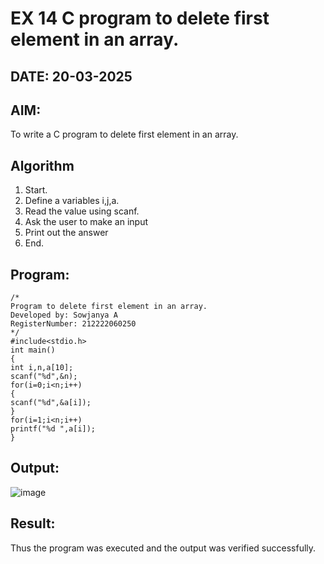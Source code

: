 # EX 14 C program to delete first element in an array.
## DATE: 20-03-2025
## AIM:
To write a C program to delete first element in an array.

## Algorithm
1. Start.
2. Define a variables i,j,a.
3. Read the value using scanf.
4. Ask the user to make an input
5. Print out the answer
6. End.    

## Program:
```
/*
Program to delete first element in an array.
Developed by: Sowjanya A
RegisterNumber: 212222060250  
*/
#include<stdio.h> 
int main()
{
int i,n,a[10];
scanf("%d",&n); 
for(i=0;i<n;i++)
{
scanf("%d",&a[i]);
}
for(i=1;i<n;i++) 
printf("%d ",a[i]);
}

```

## Output:

![image](https://github.com/user-attachments/assets/697c0dea-84a7-4eae-9881-eb61208a6a63)

## Result:
Thus the program was executed and the output was verified successfully.
